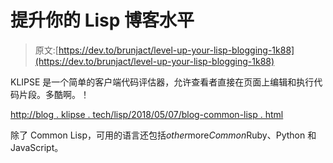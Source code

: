 # 提升你的 Lisp 博客水平

> 原文:[https://dev.to/brunjact/level-up-your-lisp-blogging-1k88](https://dev.to/brunjact/level-up-your-lisp-blogging-1k88)

KLIPSE 是一个简单的客户端代码评估器，允许查看者直接在页面上编辑和执行代码片段。多酷啊。！

[http://blog . klipse . tech/lisp/2018/05/07/blog-common-lisp . html](http://blog.klipse.tech/lisp/2018/05/07/blog-common-lisp.html)

除了 Common Lisp，可用的语言还包括*other*more*Common*Ruby、Python 和 JavaScript。